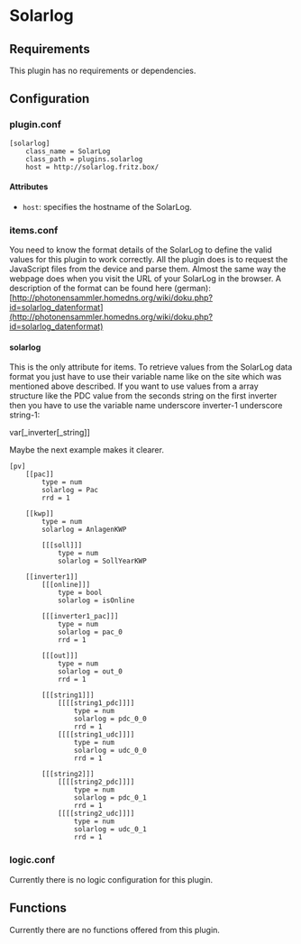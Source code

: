 # Solarlog

## Requirements
This plugin has no requirements or dependencies.

## Configuration

### plugin.conf

```
[solarlog]
    class_name = SolarLog
    class_path = plugins.solarlog
    host = http://solarlog.fritz.box/
```

#### Attributes
  * `host`: specifies the hostname of the SolarLog.

### items.conf
You need to know the format details of the SolarLog to define the valid values for this plugin to work correctly. All the plugin does is to request the JavaScript files from the device and parse them. Almost the same way the webpage does when you visit the URL of your SolarLog in the browser. A description of the format can be found here (german): [http://photonensammler.homedns.org/wiki/doku.php?id=solarlog_datenformat](http://photonensammler.homedns.org/wiki/doku.php?id=solarlog_datenformat)

#### solarlog
This is the only attribute for items. To retrieve values from the SolarLog data format you just have to use their variable name like on the site which was mentioned above described. If you want to use values from a array structure like the PDC value from the seconds string on the first inverter then you have to use the variable name underscore inverter-1 underscore string-1:

var[_inverter[_string]]

Maybe the next example makes it clearer.

```
[pv]
    [[pac]]
        type = num
        solarlog = Pac
        rrd = 1

    [[kwp]]
        type = num
        solarlog = AnlagenKWP

        [[[soll]]]
            type = num
            solarlog = SollYearKWP

    [[inverter1]]
        [[[online]]]
            type = bool
            solarlog = isOnline

        [[[inverter1_pac]]]
            type = num
            solarlog = pac_0
            rrd = 1

        [[[out]]]
            type = num
            solarlog = out_0
            rrd = 1

        [[[string1]]]
            [[[[string1_pdc]]]]
                type = num
                solarlog = pdc_0_0
                rrd = 1
            [[[[string1_udc]]]]
                type = num
                solarlog = udc_0_0
                rrd = 1

        [[[string2]]]
            [[[[string2_pdc]]]]
                type = num
                solarlog = pdc_0_1
                rrd = 1
            [[[[string2_udc]]]]
                type = num
                solarlog = udc_0_1
                rrd = 1
```

### logic.conf

Currently there is no logic configuration for this plugin.

## Functions

Currently there are no functions offered from this plugin.


